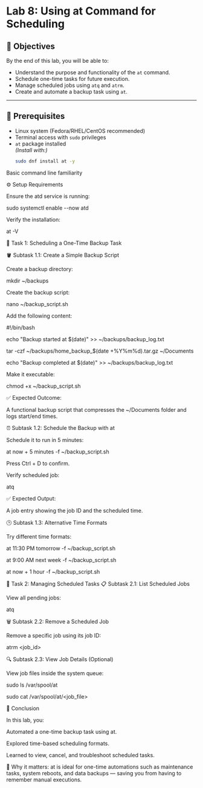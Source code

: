 # Lab 8: Using at Command for Scheduling

## 🎯 Objectives
By the end of this lab, you will be able to:
- Understand the purpose and functionality of the `at` command.
- Schedule one-time tasks for future execution.
- Manage scheduled jobs using `atq` and `atrm`.
- Create and automate a backup task using `at`.

---

## 🧰 Prerequisites
- Linux system (Fedora/RHEL/CentOS recommended)
- Terminal access with `sudo` privileges
- `at` package installed  
  *(Install with:)*  
  ```bash
  sudo dnf install at -y

Basic command line familiarity

⚙️ Setup Requirements

Ensure the atd service is running:

sudo systemctl enable --now atd

Verify the installation:

at -V

🧩 Task 1: Scheduling a One-Time Backup Task

🪣 Subtask 1.1: Create a Simple Backup Script

Create a backup directory:

mkdir ~/backups

Create the backup script:

nano ~/backup_script.sh

Add the following content:

#!/bin/bash

echo "Backup started at $(date)" >> ~/backups/backup_log.txt

tar -czf ~/backups/home_backup_$(date +%Y%m%d).tar.gz ~/Documents

echo "Backup completed at $(date)" >> ~/backups/backup_log.txt

Make it executable:

chmod +x ~/backup_script.sh

✅ Expected Outcome:

A functional backup script that compresses the ~/Documents folder and logs start/end times.

⏰ Subtask 1.2: Schedule the Backup with at

Schedule it to run in 5 minutes:

at now + 5 minutes -f ~/backup_script.sh

Press Ctrl + D to confirm.

Verify scheduled job:

atq

✅ Expected Output:

A job entry showing the job ID and the scheduled time.

🕒 Subtask 1.3: Alternative Time Formats

Try different time formats:

at 11:30 PM tomorrow -f ~/backup_script.sh

at 9:00 AM next week -f ~/backup_script.sh

at now + 1 hour -f ~/backup_script.sh

🧭 Task 2: Managing Scheduled Tasks
📋 Subtask 2.1: List Scheduled Jobs

View all pending jobs:

atq

🗑️ Subtask 2.2: Remove a Scheduled Job

Remove a specific job using its job ID:

atrm <job_id>

🔍 Subtask 2.3: View Job Details (Optional)

View job files inside the system queue:

sudo ls /var/spool/at

sudo cat /var/spool/at/<job_file>

🏁 Conclusion

In this lab, you:

Automated a one-time backup task using at.

Explored time-based scheduling formats.

Learned to view, cancel, and troubleshoot scheduled tasks.

🧠 Why it matters:
at is ideal for one-time automations such as maintenance tasks, system reboots, and data backups — saving you from having to remember manual executions.
